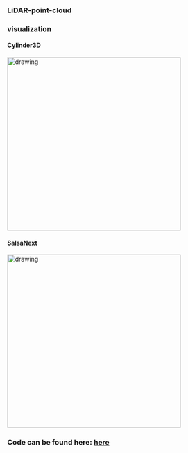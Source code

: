 ### LiDAR-point-cloud 


### visualization

#### Cylinder3D
<img src="https://github.com/jabergius33/LiDAR-point-cloud/blob/main/gifs/With_%20FalsePositive/cylinder.gif" alt="drawing" width="400"/>


#### SalsaNext
<img src="https://github.com/jabergius33/LiDAR-point-cloud/blob/main/gifs/With_%20FalsePositive/salsanext.gif" alt="drawing" width="400"/>


### Code can be found here: [here](https://github.com/jabergius33/LiDAR-point-cloud/tree/main/Code)

